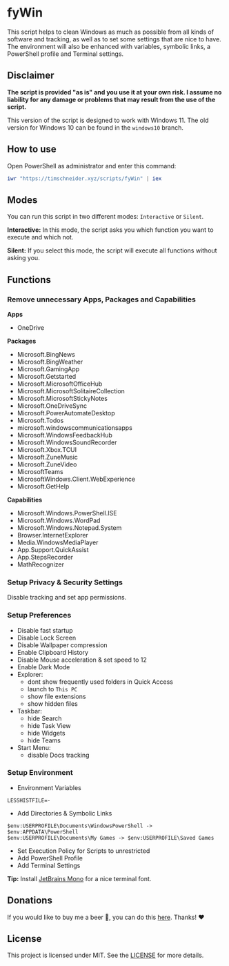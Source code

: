 # fyWin

This script helps to clean Windows as much as possible from all kinds of software and tracking, as well as to set some settings that are nice to have. The environment will also be enhanced with variables, symbolic links, a PowerShell profile and Terminal settings.

## Disclaimer

**The script is provided "as is" and you use it at your own risk. I assume no liability for any damage or problems that may result from the use of the script.**

This version of the script is designed to work with Windows 11. The old version for Windows 10 can be found in the `windows10` branch.

## How to use

Open PowerShell as administrator and enter this command:

```PowerShell
iwr "https://timschneider.xyz/scripts/fyWin" | iex
```

## Modes

You can run this script in two different modes: `Interactive` or `Silent`.

**Interactive:** In this mode, the script asks you which function you want to execute and which not.

**Silent:** If you select this mode, the script will execute all functions without asking you.

## Functions

### Remove unnecessary Apps, Packages and Capabilities

**Apps**
- OneDrive

**Packages**
- Microsoft.BingNews
- Microsoft.BingWeather
- Microsoft.GamingApp
- Microsoft.Getstarted
- Microsoft.MicrosoftOfficeHub
- Microsoft.MicrosoftSolitaireCollection
- Microsoft.MicrosoftStickyNotes
- Microsoft.OneDriveSync
- Microsoft.PowerAutomateDesktop
- Microsoft.Todos
- microsoft.windowscommunicationsapps
- Microsoft.WindowsFeedbackHub
- Microsoft.WindowsSoundRecorder
- Microsoft.Xbox.TCUI
- Microsoft.ZuneMusic
- Microsoft.ZuneVideo
- MicrosoftTeams
- MicrosoftWindows.Client.WebExperience
- Microsoft.GetHelp

**Capabilities**
- Microsoft.Windows.PowerShell.ISE
- Microsoft.Windows.WordPad
- Microsoft.Windows.Notepad.System
- Browser.InternetExplorer
- Media.WindowsMediaPlayer
- App.Support.QuickAssist
- App.StepsRecorder
- MathRecognizer

### Setup Privacy & Security Settings

Disable tracking and set app permissions.

### Setup Preferences

- Disable fast startup
- Disable Lock Screen
- Disable Wallpaper compression
- Enable Clipboard History
- Disable Mouse acceleration & set speed to 12
- Enable Dark Mode
- Explorer:
  - dont show frequently used folders in Quick Access
  - launch to `This PC`
  - show file extensions
  - show hidden files
- Taskbar:
  - hide Search
  - hide Task View
  - hide Widgets
  - hide Teams
- Start Menu:
  - disable Docs tracking

### Setup Environment

- Environment Variables
```plaintext
LESSHISTFILE=-
```

- Add Directories & Symbolic Links
```plaintext
$env:USERPROFILE\Documents\WindowsPowerShell -> $env:APPDATA\PowerShell
$env:USERPROFILE\Documents\My Games -> $env:USERPROFILE\Saved Games
```
- Set Execution Policy for Scripts to unrestricted
- Add PowerShell Profile
- Add Terminal Settings

**Tip:** Install [JetBrains Mono](https://www.jetbrains.com/lp/mono/) for a nice terminal font.

## Donations

If you would like to buy me a beer 🍺, you can do this [here](https://paypal.me/timschneiderxyz). Thanks! ❤️

## License

This project is licensed under MIT. See the [LICENSE](LICENSE) for more details.
